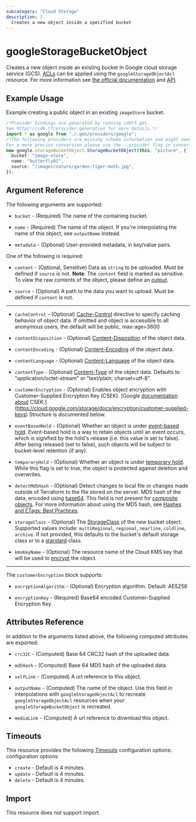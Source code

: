 ```yaml
---
subcategory: "Cloud Storage"
description: |-
  Creates a new object inside a specified bucket
---
```


# googleStorageBucketObject

Creates a new object inside an existing bucket in Google cloud storage service (GCS).
[ACLs](https://cloud.google.com/storage/docs/access-control/lists) can be applied using the `googleStorageObjectAcl` resource.
For more information see
[the official documentation](https://cloud.google.com/storage/docs/key-terms#objects)
and
[API](https://cloud.google.com/storage/docs/json_api/v1/objects).

## Example Usage

Example creating a public object in an existing `imageStore` bucket.

```typescript
/*Provider bindings are generated by running cdktf get.
See https://cdk.tf/provider-generation for more details.*/
import * as google from "./.gen/providers/google";
/*The following providers are missing schema information and might need manual adjustments to synthesize correctly: google.
For a more precise conversion please use the --provider flag in convert.*/
new google.storageBucketObject.StorageBucketObject(this, "picture", {
  bucket: "image-store",
  name: "butterfly01",
  source: "/images/nature/garden-tiger-moth.jpg",
});

```

## Argument Reference

The following arguments are supported:

*   `bucket` - (Required) The name of the containing bucket.

*   `name` - (Required) The name of the object. If you're interpolating the name of this object, see `outputName` instead.

*   `metadata` - (Optional) User-provided metadata, in key/value pairs.

One of the following is required:

*   `content` - (Optional, Sensitive) Data as `string` to be uploaded. Must be defined if `source` is not. **Note**: The `content` field is marked as sensitive. To view the raw contents of the object, please define an [output](/docs/configuration/outputs.html).

*   `source` - (Optional) A path to the data you want to upload. Must be defined
    if `content` is not.

***

*   `cacheControl` - (Optional) [Cache-Control](https://tools.ietf.org/html/rfc7234#section-5.2)
    directive to specify caching behavior of object data. If omitted and object is accessible to all anonymous users, the default will be public, max-age=3600

*   `contentDisposition` - (Optional) [Content-Disposition](https://tools.ietf.org/html/rfc6266) of the object data.

*   `contentEncoding` - (Optional) [Content-Encoding](https://tools.ietf.org/html/rfc7231#section-3.1.2.2) of the object data.

*   `contentLanguage` - (Optional) [Content-Language](https://tools.ietf.org/html/rfc7231#section-3.1.3.2) of the object data.

*   `contentType` - (Optional) [Content-Type](https://tools.ietf.org/html/rfc7231#section-3.1.1.5) of the object data. Defaults to "application/octet-stream" or "text/plain; charset=utf-8".

*   `customerEncryption` - (Optional) Enables object encryption with Customer-Supplied Encryption Key (CSEK). \[Google [documentation about](#nested_customer_encryption) CSEK.]\(https://cloud.google.com/storage/docs/encryption/customer-supplied-keys)
    Structure is documented below.

*   `eventBasedHold` - (Optional) Whether an object is under [event-based hold](https://cloud.google.com/storage/docs/object-holds#hold-types). Event-based hold is a way to retain objects until an event occurs, which is signified by the hold's release (i.e. this value is set to false). After being released (set to false), such objects will be subject to bucket-level retention (if any).

*   `temporaryHold` - (Optional) Whether an object is under [temporary hold](https://cloud.google.com/storage/docs/object-holds#hold-types). While this flag is set to true, the object is protected against deletion and overwrites.

*   `detectMd5Hash` - (Optional) Detect changes to local file or changes made outside of Terraform to the file stored on the server. MD5 hash of the data, encoded using [base64](https://datatracker.ietf.org/doc/html/rfc4648#section-4). This field is not present for [composite objects](https://cloud.google.com/storage/docs/composite-objects). For more information about using the MD5 hash, see [Hashes and ETags: Best Practices](https://cloud.google.com/storage/docs/hashes-etags#json-api).

*   `storageClass` - (Optional) The [StorageClass](https://cloud.google.com/storage/docs/storage-classes) of the new bucket object.
    Supported values include: `multiRegional`, `regional`, `nearline`, `coldline`, `archive`. If not provided, this defaults to the bucket's default
    storage class or to a [standard](https://cloud.google.com/storage/docs/storage-classes#standard) class.

*   `kmsKeyName` - (Optional) The resource name of the Cloud KMS key that will be used to [encrypt](https://cloud.google.com/storage/docs/encryption/using-customer-managed-keys) the object.

***

<a name="nested_customer_encryption"></a>The `customerEncryption` block supports:

*   `encryptionAlgorithm` - (Optional) Encryption algorithm. Default: AES256

*   `encryptionKey` - (Required) Base64 encoded Customer-Supplied Encryption Key.

## Attributes Reference

In addition to the arguments listed above, the following computed attributes are
exported:

*   `crc32C` - (Computed) Base 64 CRC32 hash of the uploaded data.

*   `md5Hash` - (Computed) Base 64 MD5 hash of the uploaded data.

*   `selfLink` - (Computed) A url reference to this object.

*   `outputName` - (Computed) The name of the object. Use this field in interpolations with `googleStorageObjectAcl` to recreate
    `googleStorageObjectAcl` resources when your `googleStorageBucketObject` is recreated.

*   `mediaLink` - (Computed) A url reference to download this object.

## Timeouts

This resource provides the following
[Timeouts](https://developer.hashicorp.com/terraform/plugin/sdkv2/resources/retries-and-customizable-timeouts) configuration options: configuration options:

* `create` - Default is 4 minutes.
* `update` - Default is 4 minutes.
* `delete` - Default is 4 minutes.

## Import

This resource does not support import.
